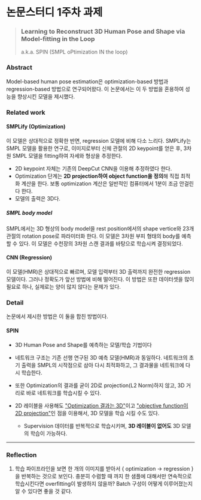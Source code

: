 # 논문스터디 1주차 과제

> ### Learning to Reconstruct 3D Human Pose and Shape via Model-fitting in the Loop 
> a.k.a. SPIN (SMPL oPtimization IN the loop)

### Abstract

Model-based human pose estimation은 optimization-based 방법과 regression-based 방법으로 연구되어왔다. 이 논문에서는 이 두 방법을 혼용하여 성능을 향상시킨 모델을 제시했다.


### Related work

#### SMPLify (Optimization)

이 모델은 상대적으로 정확한 반면, regression 모델에 비해 다소 느리다.
SMPLify는 SMPL 모델을 활용한 연구로, 이미지로부터 신체 관절의 2D keypoint를 얻은 후, 3차원 SMPL 모델을 fitting하여 자세와 형상을 추정한다. 
- 2D keypoint 자체는 기존의 DeepCut CNN을 이용해 추정하였다 한다.
- Optimization 단계는 **2D projection하여 object function을 정의**해 직접 최적화 계산을 한다. 보통 optimization 계산은 일반적인 컴퓨터에서 1분이 조금 안걸린다 한다.
- 모델의 출력은 3D다.

##### SMPL body model

SMPL에서는 3D 형상의 body model을 rest position에서의 shape vertice와 23개 관절의 rotation pose로 파라미터화 한다. 이 모델은 3차원 부피 형태의 body를 예측할 수 있다. 이 모델은 수천장의 3차원 스캔 결과를 바탕으로 학습시켜 결정되었다.

#### CNN (Regression)

이 모델(HMR)은 상대적으로 빠르며, 모델 입력부터 3D 출력까지 완전한 regression 모델이다. 그러나 정확도가 앞선 방법에 비해 떨어진다. 이 방법은 또한 데이터셋을 많이 필요로 하나, 실제로는 양이 많지 않다는 문제가 있다.

### Detail

논문에서 제시한 방법은 이 둘을 합친 방법이다. 

#### SPIN

- 3D Human Pose and Shape를 예측하는 모델/학습 기법이다

- 네트워크 구조는 기존 선행 연구된 3D 예측 모델(HMR)과 동일하다. 네트워크의 초기 출력을 SMPL의 시작점으로 삼아 다시 최적화하고, 그 결과물을 네트워크에 다시 학습한다.
- 또한 Optimization의 결과를 굳이 2D로 projection(L2 Norm)하지 않고, 3D 거리로 바로 네트워크를 학습시킬 수 있다.
- 2D 레이블을 사용해도 <u>"Optimization 결과는 3D"</u>이고 <u>"objective function이 2D projection"</u>인 점을 이용해서, 3D 모델을 학습 시킬 수도 있다. 
    - Supervision 데이터를 반복적으로 학습시키며, **3D 레이블이 없어도** 3D 모델의 학습이 가능하다. 

---

### Reflection

1. 학습 파이프라인을 보면 한 개의 이미지를 받아서 { optimization -> regression } 을 반복하는 것으로 보인다. 충분히 수렴할 때 까지 한 샘플에 대해서만 연속적으로 학습시킨다면 overfitting이 발생하지 않을까? Batch 구성이 어떻게 이루어졌는지 알 수 있다면 좋을 것 같다.  